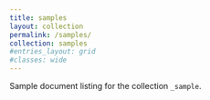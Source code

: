 ```yaml
---
title: samples
layout: collection
permalink: /samples/
collection: samples
#entries_layout: grid
#classes: wide
---
```


Sample document listing for the collection `_sample`.